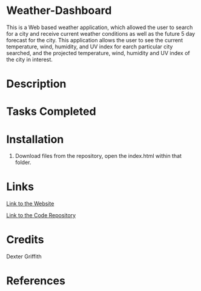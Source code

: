 # Weather-Dashboard

This is a Web based weather application, which allowed the user to search for a city and receive current weather conditions as well as the future 5 day forecast for the city. This application allows the user to see the current temperature, wind, humidity, and UV index for earch particular city searched, and the projected temperature, wind, humidity and UV index of the city in interest. 

# Description 



# Tasks Completed



# Installation

1. Download files from the repository, open the index.html within that folder. 

# Links 

[Link to the Website]()

[Link to the Code Repository]()

# Credits 

Dexter Griffith

# References 